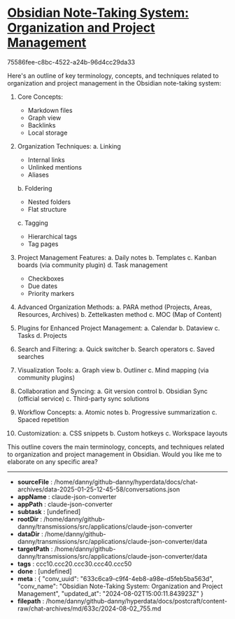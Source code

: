 # [Obsidian Note-Taking System: Organization and Project Management](https://claude.ai/chat/633c6ca9-c9f4-4eb8-a98e-d5feb5ba563d)

75586fee-c8bc-4522-a24b-96d4cc29da33

 Here's an outline of key terminology, concepts, and techniques related to organization and project management in the Obsidian note-taking system:

1. Core Concepts:
   - Markdown files
   - Graph view
   - Backlinks
   - Local storage

2. Organization Techniques:
   a. Linking
      - Internal links
      - Unlinked mentions
      - Aliases
   
   b. Foldering
      - Nested folders
      - Flat structure
   
   c. Tagging
      - Hierarchical tags
      - Tag pages

3. Project Management Features:
   a. Daily notes
   b. Templates
   c. Kanban boards (via community plugin)
   d. Task management
      - Checkboxes
      - Due dates
      - Priority markers

4. Advanced Organization Methods:
   a. PARA method (Projects, Areas, Resources, Archives)
   b. Zettelkasten method
   c. MOC (Map of Content)

5. Plugins for Enhanced Project Management:
   a. Calendar
   b. Dataview
   c. Tasks
   d. Projects

6. Search and Filtering:
   a. Quick switcher
   b. Search operators
   c. Saved searches

7. Visualization Tools:
   a. Graph view
   b. Outliner
   c. Mind mapping (via community plugins)

8. Collaboration and Syncing:
   a. Git version control
   b. Obsidian Sync (official service)
   c. Third-party sync solutions

9. Workflow Concepts:
   a. Atomic notes
   b. Progressive summarization
   c. Spaced repetition

10. Customization:
    a. CSS snippets
    b. Custom hotkeys
    c. Workspace layouts

This outline covers the main terminology, concepts, and techniques related to organization and project management in Obsidian. Would you like me to elaborate on any specific area?

---

* **sourceFile** : /home/danny/github-danny/hyperdata/docs/chat-archives/data-2025-01-25-12-45-58/conversations.json
* **appName** : claude-json-converter
* **appPath** : claude-json-converter
* **subtask** : [undefined]
* **rootDir** : /home/danny/github-danny/transmissions/src/applications/claude-json-converter
* **dataDir** : /home/danny/github-danny/transmissions/src/applications/claude-json-converter/data
* **targetPath** : /home/danny/github-danny/transmissions/src/applications/claude-json-converter/data
* **tags** : ccc10.ccc20.ccc30.ccc40.ccc50
* **done** : [undefined]
* **meta** : {
  "conv_uuid": "633c6ca9-c9f4-4eb8-a98e-d5feb5ba563d",
  "conv_name": "Obsidian Note-Taking System: Organization and Project Management",
  "updated_at": "2024-08-02T15:00:11.843923Z"
}
* **filepath** : /home/danny/github-danny/hyperdata/docs/postcraft/content-raw/chat-archives/md/633c/2024-08-02_755.md